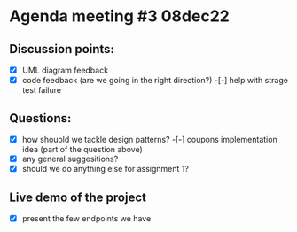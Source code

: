 # Agenda meeting #3 08dec22

## Discussion points:
-[x] UML diagram feedback
-[x] code feedback (are we going in the right direction?)
-[-] help with strage test failure

## Questions:
-[x] how shouold we tackle design patterns?
-[-] coupons implementation idea (part of the question above)
-[x] any general suggesitions?
-[x] should we do anything else for assignment 1?

## Live demo of the project
-[x] present the few endpoints we have
